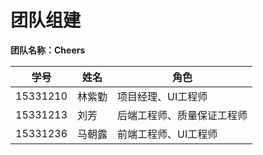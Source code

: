 # 团队组建

**团队名称：Cheers** 


学号|姓名|角色|
----|----|----|
15331210|林紫勤|项目经理、UI工程师
15331213|刘芳|后端工程师、质量保证工程师
15331236|马朝露|前端工程师、UI工程师

